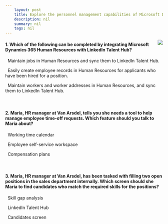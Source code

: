 ```yaml
---
    layout: post
    title: Explore the personnel management capabilities of Microsoft Dynamics 365 Human Resources 
    description: nil
    summary: nil
    tags: nil
---
```



 <a target="_blank" href="https://docs.microsoft.com/en-us/learn/modules/explore-personnel-management-capabilities-microsoft/6-knowledge-check/"><i class="fas fa-external-link-alt"></i> </a>
 <img align="right" src="https://docs.microsoft.com/en-us/learn/achievements/generic-badge.svg">
####  1. Which of the following can be completed by integrating Microsoft Dynamics 365 Human Resources with LinkedIn Talent Hub?


<i class='far fa-square'></i> &nbsp;&nbsp;Maintain jobs in Human Resources and sync them to LinkedIn Talent Hub.

<i class='fas fa-check-square' style='color: Dodgerblue;'></i> &nbsp;&nbsp;Easily create employee records in Human Resources for applicants who have been hired for a position.

<i class='far fa-square'></i> &nbsp;&nbsp;Maintain workers and worker addresses in Human Resources, and sync them to LinkedIn Talent Hub.
<br />
<br />
<br />

####  2. Maria, HR manager at Van Arsdel, tells you she needs a tool to help manage employee time-off requests. Which feature should you talk to Maria about?


<i class='far fa-square'></i> &nbsp;&nbsp;Working time calendar

<i class='fas fa-check-square' style='color: Dodgerblue;'></i> &nbsp;&nbsp;Employee self-service workspace

<i class='far fa-square'></i> &nbsp;&nbsp;Compensation plans
<br />
<br />
<br />

####  3. Maria, HR manager at Van Arsdel, has been tasked with filling two open positions in the sales department internally. Which screen should she Maria to find candidates who match the required skills for the positions?


<i class='far fa-square'></i> &nbsp;&nbsp;Skill gap analysis

<i class='far fa-square'></i> &nbsp;&nbsp;LinkedIn Talent Hub

<i class='fas fa-check-square' style='color: Dodgerblue;'></i> &nbsp;&nbsp;Candidates screen
<br />
<br />
<br />
